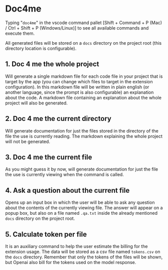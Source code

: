 # Doc4me

Typing "`doc4me`" in the vscode command pallet [Shift + Command + P (Mac) / Ctrl + Shift + P (Windows/Linux)] to see all available commands and execute them.

All generated files will be stored on a `docs` directory on the project root (this directory location is configurable).

## 1. Doc 4 me the whole project
Will generate a single markdown file for each code file in your project that is target by the app (you can change which files to target in the extension configuration). In this markdown file will be written in plain english (or another language, since the prompt is also configurable) an explanation about the code. A markdown file containing an explanation about the whole project will also be generated. 

## 2. Doc 4 me the current directory
Will generate documentation for just the files stored in the directory of the file the use is currently reading. The markdown explaining the whole project will not be generated.

## 3. Doc 4 me the current file
As you might guess it by now, will generate documentation for just the file the use is currently viewing when the command is called.

## 4. Ask a question about the current file
Opens up an input box in which the user will be able to ask any question about the contents of the currently viewing file. The answer will appear on a popup box, but also on a file named `.qa.txt` inside the already mentioned `docs` directory on the project root.

## 5. Calculate token per file
It is an auxiliary command to help the user estimate the billing for the extension usage. The data will be stored as a csv file named `tokens.csv` on the `docs` directory. Remember that only the tokens of the files will be shown, but Openai also bill for the tokens used on the model response.
